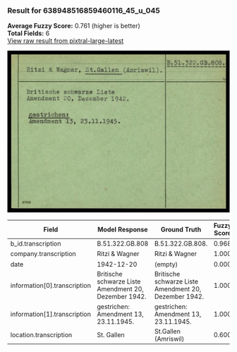 ### Result for 638948516859460116_45_u_045
**Average Fuzzy Score:** 0.761 (higher is better)<br>
**Total Fields:** 6<br>
[View raw result from pixtral-large-latest](https://github.com/RISE-UNIBAS/humanities_data_benchmark/blob/main/results/2025-10-24/T0326/request_T0326_638948516859460116_45_u_045.json)

<img src="https://github.com/RISE-UNIBAS/humanities_data_benchmark/blob/main/benchmarks/blacklist/images/638948516859460116_45_u_045.jpg?raw=true" alt="638948516859460116_45_u_045" width="600px">

| Field | Model Response | Ground Truth | Fuzzy Score | Match |
|-------|----------------|--------------|-------------|-------|
| b_id.transcription | B.51.322.GB.808 | B.51.322.GB.808. | 0.968 | ✅ |
| company.transcription | Ritzi & Wagner | Ritzi & Wagner | 1.000 | ✅ |
| date | 1942-12-20 | (empty) | 0.000 | ❌ |
| information[0].transcription | Britische schwarze Liste<br>Amendment 20, Dezember 1942. | Britische schwarze Liste<br>Amendment 20, Dezember 1942. | 1.000 | ✅ |
| information[1].transcription | gestrichen:<br>Amendment 13, 23.11.1945. | gestrichen:<br>Amendment 13, 23.11.1945. | 1.000 | ✅ |
| location.transcription | St. Gallen | St.Gallen (Amriswil) | 0.600 | ❌ |
